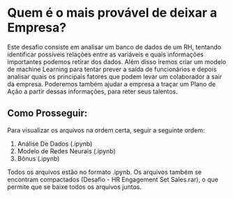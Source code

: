 # Quem é o mais provável de deixar a Empresa?
Este desafio consiste em analisar um banco de dados de um RH, tentando identificar possíveis relações entre as variáveis e quais informações importantes podemos retirar dos dados. Além disso iremos criar um modelo de machine Learning para tentar prever a saída de funcionários e depois analisar quais os principais fatores que podem levar um colaborador a sair da empresa. Poderemos também ajudar a empresa a traçar um Plano de Ação a partir dessas informações, para reter seus talentos.

## Como Prosseguir:
Para visualizar os arquivos na ordem certa, seguir a seguinte ordem:

1.  Análise De Dados (.ipynb)
2.  Modelo de Redes Neurais (.ipynb)
3.  Bônus (.ipynb)

Todos os arquivos estão no formato .ipynb. Os arquivos também se encontram compactados (Desafio - HR Engagement Set Sales.rar), o que permite que se baixe todos os arquivos juntos.

